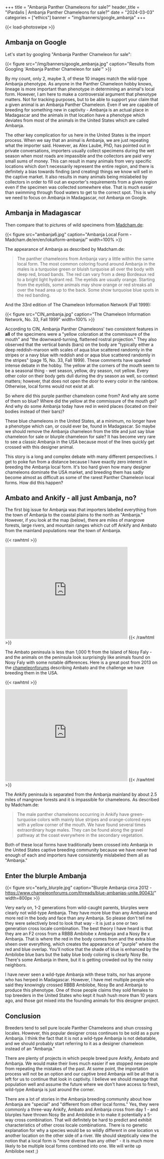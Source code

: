 +++
title = "Ambanja Panther Chameleons for sale?"
header_title = "iPardalis | Ambanja Panther Chameleons for sale?"
date = "2024-03-03"
categories = ["ethics"]
banner = "img/banners/google_ambanja"
+++

{{< load-photoswipe >}}

## Ambanja on Google
Let's start by googling "Ambanja Panther Chameleon for sale":

{{< figure src="/img/banners/google_ambanja.jpg" caption="Results from Googling 'Ambanja Panther Chameleon for sale'" >}}

By my count, only 2, maybe 3, of these 10 images match the wild-type Ambanja phenotype. As anyone in the Panther Chameleon hobby knows, lineage is more important than phenotype in determining an animal's local form. However, I am here to make a controversial argument that phenotype matters. Not for tracking purposes, but to be able to support your claim that a given animal is an Ambanja Panther Chameleon. Even if we are capable of breeding for something new in captivity - Ambanja is an actual place in Madagascar and the animals in that location have a phenotype which deviates from most of the animals in the United States which are called Ambanja.

The other key complication for us here in the United States is the import process. When we say that an animal is Ambanja, we are just repeating what the importer said. However, as Alex Laube, PhD, has pointed out in private conversations, importers usually collect specimens during the wet season when most roads are impassible and the collectors are paid very small sums of money. This can result in many animals from very specific locations which don't necessarily represent the entire region, and there is definitely a bias towards finding (and creating) things we know will sell in the captive market. It also results in many animals being mislabeled by collectors in order to fill out an exporter's requirements from a given region even if the specimen was collected somewhere else. That is much easier than swimming through flood waters to get to the correct spot. This is why we need to focus on Ambanja in Madagascar, not Ambanja on Google.

## Ambanja in Madagascar
Then compare that to pictures of wild specimens from [Madcham.de](https://www.madcham.de/en/lokalform-ambanja/):

{{< figure src="ambanja6.jpg" caption="Ambanja Local Form - Madcham.de/en/en/lokalform-ambanja/" width=100% >}}

The appearance of Ambanja as described by Madcham.de: 
> The panther chameleons from Ambanja vary a little within the same local form. The most common coloring found around Ambanja in the males is a turquoise green or bluish turquoise all over the body with deep red, broad bands. The red can vary from a deep Bordeaux red to a bright light hydrant red. The eyelids are usually orange. Starting from the eyelids, some animals may show orange or red streaks all over the head area up to the back. Some show turquoise blue spots in the red banding.

And the 33rd edition of The Chameleon Information Network (Fall 1999):

{{< figure src="CIN_ambanja.jpg" caption="The Chameleon Information Network, No. 33, Fall 1999" width=100% >}}

According to CIN, Ambanja Panther Chameleons' two consistent features in **all** of the specimens were a "yellow coloration at the commissure of the mouth" and "the downward-turning, flattened rostral projection." They also observed that the vertical bands (bars) on the body are "typically either a deep reddish-maroon with scales of aqua blue scattered randomly in the stripes or a navy blue with reddish and or aqua blue scattered randomly in the stripes" (page 15, No. 33, Fall 1999). These comments have sparked intense debate in the hobby. The yellow at the corners of the mouth seem to be a seasonal thing - wet season, yellow, dry season, not yellow. Every other color on their body gets dull during the dry season as well, so context matters; however, that does not open the door to every color in the rainbow. Otherwise, local forms would not exist at all.

So where did this purple panther chameleon come from? And why are some of them so blue? Where did the yellow at the commissure of the mouth go? And why do some Ambanja today have red in weird places (located on their bodies instead of their bars)?

These blue chameleons in the United States, at a minimum, no longer have a phenotype which can, or could ever be, found in Madagascar. So maybe we should remove the Ambanja chameleon from the title and just say blue chameleon for sale or blurple chameleon for sale? It has become very rare to see a classic Ambanja in the USA because most of the lines quickly get crossed with this designer animal.

This story is a long and complex debate with many different perspectives. I get to poke fun from a distance because I have exactly zero interest in breeding the Ambanja local form. It's too hard given how many designer chameleons dominate the USA market, and breeding them has sadly become almost as difficult as some of the rarest Panther Chameleon local forms. How did this happen?

## Ambato and Ankify - all just Ambanja, no?
The first big issue for Ambanja was that importers labelled everything from the town of Ambanja to the coastal plains to the north as "Ambanja." However, if you look at the map (below), there are miles of mangrove forests, large rivers, and mountain ranges which cut off Ankify and Ambato from the mainland populations near the town of Ambanja.

{{< rawhtml >}}
<iframe src="https://www.google.com/maps/embed?pb=!1m14!1m12!1m3!1d155569.31001833983!2d48.46443026855777!3d-13.526964894648092!2m3!1f0!2f0!3f0!3m2!1i1024!2i768!4f13.1!5e1!3m2!1sen!2sus!4v1709528980075!5m2!1sen!2sus" width="400" height="300" style="border:0;" allowfullscreen="" loading="lazy" referrerpolicy="no-referrer-when-downgrade"></iframe>
{{< /rawhtml >}}

The Ambato peninsula is less than 1,000 ft from the Island of Nosy Faly - and the animals on the peninsula look surprisingly like animals found on Nosy Faly with some notable differences. Here is a great post from 2013 on the [chameleonforums](https://www.chameleonforums.com/threads/the-difference-between-ambato-and-ambanja.104788/) describing Ambato and the challenge we have breeding them in the USA.

{{< rawhtml >}}
<iframe src="https://www.google.com/maps/embed?pb=!1m14!1m12!1m3!1d38899.85439563143!2d48.489935144847635!3d-13.36941188043601!2m3!1f0!2f0!3f0!3m2!1i1024!2i768!4f13.1!5e1!3m2!1sen!2sus!4v1709528289565!5m2!1sen!2sus" width="400" height="300" style="border:0;" allowfullscreen="" loading="lazy" referrerpolicy="no-referrer-when-downgrade"></iframe>
{{< /rawhtml >}}

The Ankify peninsula is separated from the Ambanja mainland by about 2.5 miles of mangrove forests and it is impassible for chameleons. As described by Madcham.de:

> The male panther chameleons occurring in Ankify have green-turquoise colors with mainly blue stripes and orange-colored eyes with a yellow corner of the mouth. We have found several times extraordinary huge males. They can be found along the gravel pathway at the coast everywhere in the secondary vegetation.

Both of these local forms have traditionally been crossed into Ambanja in the United States captive breeding community because we have never had enough of each and importers have consistently mislabeled them all as "Ambanja." 

## Enter the blurple Ambanja

{{< figure src="early_blurple.jpg" caption="Blurple Ambanja circa 2012 - https://www.chameleonforums.com/threads/blue-ambanjas-unite.90043/" width=800px >}}

Very early on, 1-2 generations from wild-caught parents, blurples were clearly not wild-type Ambanja. They have more blue than any Ambanja and more red in the body and face than any Ambanja. So please don't tell me they were selectively bred to look that way - it is just a one or two generation cross locale combination. The best theory I have heard is that they are an F2 cross from a RBBB Ambilobe x Ambanja and a Nosy Be x Ambanja. That is where the red in the body comes from and the extra blue sheen over everything, which creates the appearance of "purple" where the red and blue overlap. You'll notice that the shade of blue is enhanced by the Ambilobe blue bars but the baby blue body coloring is clearly Nosy Be. There's some Ambanja in there, but it is getting crowded out by the noisy neighbors.

I have never seen a wild-type Ambanja with these traits, nor has anyone who has herped in Madagascar. However, I have met multiple people who said they knowingly crossed RBBB Ambilobe, Nosy Be and Ambanja to produce this phenotype. One of those people claims they sold females to top breeders in the United States who kept it hush hush more than 10 years ago, and those got mixed into the founding animals for this designer project.

## Conclusion
Breeders tend to sell pure locale Panther Chameleons and shun crossing locales. However, this popular designer cross continues to be sold as a pure Ambanja. I think the fact that it is not a wild-type Ambanja is not debatable, and we should probably start referring to it as a designer chameleon instead of an "Ambanja."

There are plenty of projects in which people breed pure Ankify, Ambato and Ambanja. We would make their lives much easier if we stopped new people from repeating the mistakes of the past. At some point, the importation process will not be an option and our captive bred Ambanja will be all that is left for us to continue that look in captivity. I believe we should manage that population well and assume the future where we don't have access to fresh, wild-type Ambanja is just around the corner.

There are a lot of stories in the Ambanja breeding community about how Ambanja are "special" and "different from other local forms." Yes, they were commonly a three-way Ankify, Ambato and Ambanja cross from day 1 - and blurples have thrown Nosy Be and Ambilobe in to make it potentially a 5-way cross combination. That will definitely be hard to predict and exhibit characteristics of other cross locale combinations. There is no genetic explanation for why a species would be so wildly different in one location vs another location on the other side of a river. We should skeptically view the notion that a local form is "more diverse than any other" - it is much more likely to be multiple local forms combined into one. We will write up Ambilobe next ;)
